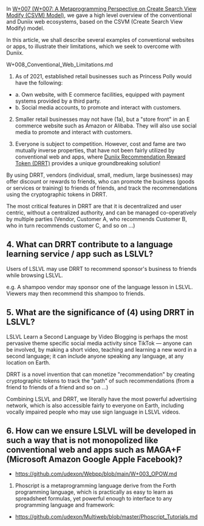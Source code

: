 <!-- In GOQ, cite previous link, the write current contents. Current link is defined by system. -->

In [W+007 (W+007: A Metaprogramming Perspective on Create Search View Modify (CSVM) Model)](https://github.com/udexon/Webpp/blob/main/W%2B007_Meta_CSVM.md), we gave a high level overview of the conventional and Duniix web ecosystems, based on the CSVM (Create Search View Modify) model.

In this article, we shall describe several examples of conventional websites or apps, to illustrate their limitations, which we seek to overcome with Duniix.

<!-- Make a Glossary markdown page. Paste at the end of each page. Readers can click and find out. -->

W+008_Conventional_Web_Limitations.md

1. As of 2021, established retail businesses such as Princess Polly
would have the following:

- a. Own website, with E commerce facilities,
equipped with payment systems provided by a third party.
- b. Social media accounts, to promote and interact with customers.


2. Smaller retail businesses may not have (1a),
but a "store front" in an E commerce website such as
Amazon or Alibaba. They will also use social media
to promote and interact with customers.


3. Everyone is subject to competition. However, cost and fame are two mutually inverse properties, that have not been fairly utilized by conventional web and apps, where [Duniix Recommendation Reward Token (DRRT)](https://github.com/udexon/DUNIIX/blob/main/DU001_Phoshell.md) provides a unique groundbreaking solution!

By using DRRT, vendors (individual, small, medium, large businesses) may offer discount or rewards to friends, who can promote the business (goods or services or training) to friends of friends, and track the recommendations using the cryptographic tokens in DRRT.

The most critical features in DRRT are that it is decentralized and user centric, without a centralized authority, and can be managed co-operatively by multiple parties (Vendor, Customer A, who recommends Customer B, who in turn recommends customer C, and so on ...)


## 4. What can DRRT contribute to a language learning service / app such as LSLVL?

Users of LSLVL may use DRRT to recommend sponsor's business to friends while browsing LSLVL.

e.g. A shampoo vendor may sponsor one of the language lesson in LSLVL. Viewers may then recommend this shampoo to friends.


## 5. What are the significance of (4) using DRRT in LSLVL?

LSLVL Learn a Second Language by Video Blogging is perhaps the most pervasive theme specific social media activity since TikTok &mdash; anyone can be involved, by making a short video, teaching and learning a new word in a second language; it can include anyone speaking any language, at any location on Earth.

DRRT is a novel invention that can monetize "recommendation" by creating cryptographic tokens to track the "path" of such recommendations (from a friend to friends of a friend and so on ...)

Combining LSLVL and DRRT, we literally have the most powerful advertising network, which is also accessible fairly to everyone on Earth, including vocally impaired people who may use sign language in LSLVL videos.


## 6. How can we ensure LSLVL will be developed in such a way that is not monopolized like conventional web and apps such as MAGA+F (Microsoft Amazon Google Apple Facebook)?

- https://github.com/udexon/Webpp/blob/main/W+003_OPOW.md

1. Phoscript is a metaprogramming language derive from the Forth programming language, which is practically as easy to learn as spreadsheet formulas, yet powerful enough to interface to any programming language and framework:

- https://github.com/udexon/Multiweb/blob/master/Phoscript_Tutorials.md
